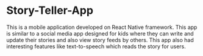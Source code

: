 # Story-Teller-App
This is a mobile application developed on React Native framework. This app is similar to a social media app designed for kids where they can write and update their stories and also view story feeds by others.  This app also had interesting features like text-to-speech which reads the story for users.
